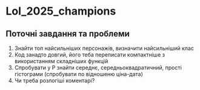 # Lol_2025_champions
## Поточні завдання та проблеми
1. Знайти топ найсильніших персонажів, визначити найсильніший клас
2. Код занадто довгий, його теба переписати компактніше з використанням складніших функцій
3. Спробувати у Р знайти середнє, середньоквадратичний, прості гістограми (спробувати по відношеню ціна-дата)
4. Чи треба розлогіші коментарі?
